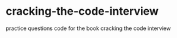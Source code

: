 cracking-the-code-interview
===========================

practice questions code for the book cracking the code interview
